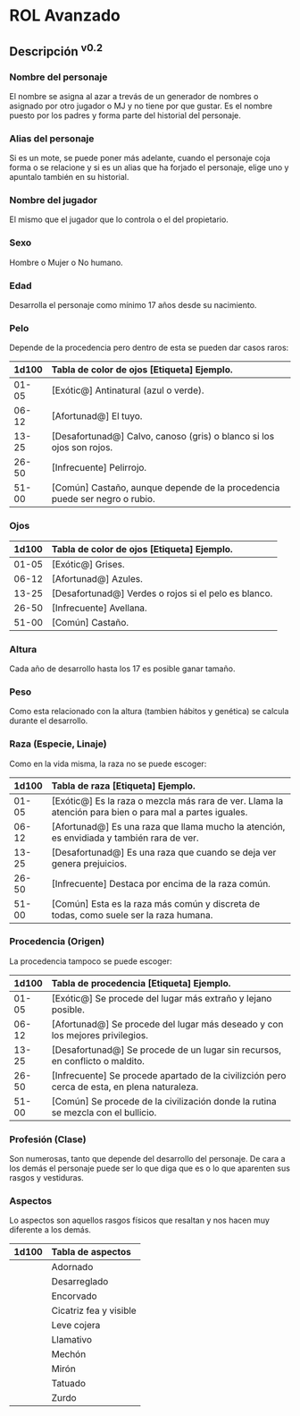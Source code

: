 # ROL Avanzado
## Descripción <sup>v0.2</sup>

### Nombre del personaje
El nombre se asigna al azar a trevás de un generador de nombres o asignado por otro jugador o MJ y no tiene por que gustar. Es el nombre puesto por los padres y forma parte del historial del personaje.

### Alias del personaje
Si es un mote, se puede poner más adelante, cuando el personaje coja forma o se relacione y si es un alias que ha forjado el personaje, elige uno y apuntalo también en su historial.

### Nombre del jugador
El mismo que el jugador que lo controla o el del propietario.

### Sexo
Hombre o Mujer o No humano.

### Edad
Desarrolla el personaje como mínimo 17 años desde su nacimiento.

### Pelo
Depende de la procedencia pero dentro de esta se pueden dar casos raros:

| 1d100 | Tabla de color de ojos [Etiqueta] Ejemplo. |
| :---- | :---- |
| 01-05 | [Exótic@] Antinatural (azul o verde). |
| 06-12 | [Afortunad@] El tuyo. |
| 13-25 | [Desafortunad@] Calvo, canoso (gris) o blanco si los ojos son rojos. |
| 26-50 | [Infrecuente] Pelirrojo. |
| 51-00 | [Común] Castaño, aunque depende de la procedencia puede ser negro o rubio. |

### Ojos
| 1d100 | Tabla de color de ojos [Etiqueta] Ejemplo. |
| :---- | :---- |
| 01-05 | [Exótic@] Grises. |
| 06-12 | [Afortunad@] Azules. |
| 13-25 | [Desafortunad@] Verdes o rojos si el pelo es blanco. |
| 26-50 | [Infrecuente] Avellana. |
| 51-00 | [Común] Castaño. |

### Altura
Cada año de desarrollo hasta los 17 es posible ganar tamaño.

### Peso
Como esta relacionado con la altura (tambien hábitos y genética) se calcula durante el desarrollo.

### Raza (Especie, Linaje)
Como en la vida misma, la raza no se puede escoger:

| 1d100 | Tabla de raza [Etiqueta] Ejemplo. |
| :---- | :---- |
| 01-05 | [Exótic@] Es la raza o mezcla más rara de ver. Llama la atención para bien o para mal a partes iguales. |
| 06-12 | [Afortunad@] Es una raza que llama mucho la atención, es envidiada y también rara de ver. |
| 13-25 | [Desafortunad@] Es una raza que cuando se deja ver genera prejuicios. |
| 26-50 | [Infrecuente] Destaca por encima de la raza común. |
| 51-00 | [Común] Esta es la raza más común y discreta de todas, como suele ser la raza humana. |

### Procedencia (Origen)
La procedencia tampoco se puede escoger:

| 1d100 | Tabla de procedencia [Etiqueta] Ejemplo. |
| :---- | :---- |
| 01-05 | [Exótic@] Se procede del lugar más extraño y lejano posible. |
| 06-12 | [Afortunad@] Se procede del lugar más deseado y con los mejores privilegios. |
| 13-25 | [Desafortunad@] Se procede de un lugar sin recursos, en conflicto o maldito. |
| 26-50 | [Infrecuente] Se procede apartado de la civilizción pero cerca de esta, en plena naturaleza. |
| 51-00 | [Común] Se procede de la civilización donde la rutina se mezcla con el bullicio. |

### Profesión (Clase)
Son numerosas, tanto que depende del desarrollo del personaje. De cara a los demás el personaje puede ser lo que diga que es o lo que aparenten sus rasgos y vestiduras.

### Aspectos
Lo aspectos son aquellos rasgos físicos que resaltan y nos hacen muy diferente a los demás.

| 1d100 | Tabla de aspectos |
| :---- | :---- |
| | Adornado | 
| | Desarreglado | 
| | Encorvado | 
| | Cicatriz fea y visible | 
| | Leve cojera | 
| | Llamativo |
| | Mechón |
| | Mirón |
| | Tatuado |  
| | Zurdo |  
